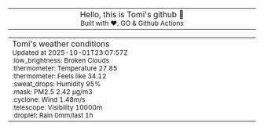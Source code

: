
<div align="center">
<table>
<tbody>
<td align="center">
<img width="2000" height="0"><br>
Hello, this is Tomi's github 👋<br>
<sup>Built with ❤️, GO & Github Actions</sup><br>
<img width="2000" height="0">
</td>
</tbody>
</table>
</div>
<table>
<tbody>
<td align="left">
<img width="2000" height="0"><br>
Tomi's weather conditions<br>
<sup>Updated at 2025-10-01T23:07:57Z</sup><br>
<sup>:low_brightness: Broken Clouds</sup><br>
<sup>:thermometer: Temperature 27.85 </sup><br>
<sup>:thermometer: Feels like 34.12</sup><br>
<sup>:sweat_drops: Humidity 95%</sup><br>
<sup>:mask: PM2.5 2.42 μg/m3</sup><br>
<sup>:cyclone: Wind 1.48m/s </sup><br>
<sup>:telescope: Visibility 10000m </sup><br>
<sup>:droplet: Rain 0mm/last 1h </sup><br>
<img width="2000" height="0">
</td>
<td align="left">
<img width="2000" height="0"><br>
<br>
<img width="2000" height="0">
</td>
</tbody>
</table>
</div>
    